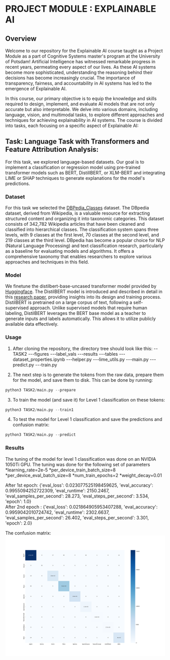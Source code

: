 # PROJECT MODULE : EXPLAINABLE AI

## Overview
Welcome to our repository for the Explainable AI course taught as a Project Module as a part of Cognitive Systems master's program at the University of Potsdam! Artificial Intelligence has witnessed remarkable progress in recent years, permeating every aspect of our lives. As these AI systems become more sophisticated, understanding the reasoning behind their decisions has become increasingly crucial. The importance of transparency, fairness, and accountability in AI systems has led to the emergence of Explainable AI. 

In this course, our primary objective is to equip the knowledge and skills required to design, implement, and evaluate AI models that are not only accurate but also interpretable. We delve into various domains, including language, vision, and multimodal tasks, to explore different approaches and techniques for achieving explainability in AI systems. The course is divided into tasks, each focusing on a specific aspect of Explainable AI:

## Task: Language Task with Transformers and Feature Attribution Analysis:
For this task, we explored language-based datasets. Our goal is to implement a classification or regression model using pre-trained transformer models such as BERT, DistillBERT, or XLM-BERT and integrating LIME or SHAP techniques to generate explanations for the model's predictions. 

### Dataset
For this task we selected the [DBPedia_Classes](https://huggingface.co/datasets/DeveloperOats/DBPedia_Classes) dataset. The DBpedia dataset, derived from Wikipedia, is a valuable resource for extracting structured content and organizing it into taxonomic categories. This dataset consists of 342,782 Wikipedia articles that have been cleaned and classified into hierarchical classes. The classification system spans three levels, with 9 classes at the first level, 70 classes at the second level, and 219 classes at the third level. DBpedia has become a popular choice for NLP (Natural Language Processing) and text classification research, particularly as a baseline for evaluating models and algorithms. It offers a comprehensive taxonomy that enables researchers to explore various approaches and techniques in this field. 

### Model
We finetune the distilbert-base-uncased transformer model provided by [Huggingface](https://huggingface.co/distilbert-base-uncased). The DistilBERT model is introduced and described in detail in this [research paper](https://arxiv.org/abs/1910.01108), providing insights into its design and training process. DistilBERT is pretrained on a large corpus of text, following a self-supervised approach. Unlike supervised models that require human labeling, DistilBERT leverages the BERT base model as a teacher to generate inputs and labels automatically. This allows it to utilize publicly available data effectively. 

### Usage

1) After cloning the repository, the directory tree should look like this:
--TASK2
---figures
---label_vals
---results
---tables
---dataset_properties.ipynb
---helper.py
---lime_utils.py
---main.py
---predict.py
---train.py

 2) The next step is to generate the tokens from the raw data, prepare them for the model, and save them to disk. This can be done by running:

```python
python3 TASK2/main.py --prepare
```

3) To train the model (and save it) for Level 1 classification on these tokens:

```python
python3 TASK2/main.py --train1
```
4) To test the model for Level 1 classification and save the predictions and confusion matrix:

```python
python3 TASK2/main.py --predict
```

### Results
The tuning of the model for level 1 classification was done on an NVIDIA 1050Ti GPU. The tuning was done for the following set of parameters
*learning_rate=2e-5
*per_device_train_batch_size=8
*per_device_eval_batch_size=8
*num_train_epochs=2
*weight_decay=0.01

After 1st epoch:
{'eval_loss': 0.023077525198459625, 'eval_accuracy': 0.9955094252722309, 'eval_runtime': 2150.2467, 'eval_samples_per_second': 28.273, 'eval_steps_per_second': 3.534, 'epoch': 1.0}   
After 2nd epoch :
{'eval_loss': 0.021864905953407288, 'eval_accuracy': 0.9959042010724742, 'eval_runtime': 2302.6637, 'eval_samples_per_second': 26.402, 'eval_steps_per_second': 3.301, 'epoch': 2.0} 

The confusion matrix:
<img src="TASK2/figures/cfm.png" width="512"/>










 

